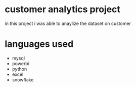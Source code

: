 # customer analytics project
in this project i was able to anaylize the dataset on customer
# languages used 
* mysql
* powerbi
* python
* excel
* snowflake
